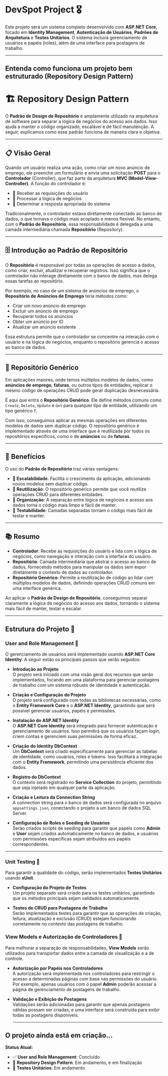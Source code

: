 # DevSpot Project 🎖

Este projeto será um sistema completo desenvolvido com **ASP.NET Core**, focado em **Identity Management**, **Autenticação de Usuários**, **Padrões de Arquitetura** e **Testes Unitários**. O sistema incluirá gerenciamento de usuários e papéis (roles), além de uma interface para postagens de trabalho.

---

## Entenda como funciona um projeto bem estruturado (Repository Design Pattern) 
# 🏗️ Repository Design Pattern

O **Padrão de Design de Repositório** é amplamente utilizado na arquitetura de software para separar a lógica de negócios do acesso aos dados. Isso ajuda a manter o código organizado, escalável e de fácil manutenção. A seguir, explicamos como esse padrão funciona de maneira clara e objetiva.

---

## 📋 Visão Geral

Quando um usuário realiza uma ação, como criar um novo anúncio de emprego, ele preenche um formulário e envia uma solicitação **POST** para o **Controlador** (Controller), que faz parte da arquitetura **MVC (Model-View-Controller)**. A função do controlador é:

- 📨 Receber as requisições do usuário
- 🧠 Processar a lógica de negócios
- 📡 Determinar a resposta apropriada do sistema

Tradicionalmente, o controlador estava diretamente conectado ao banco de dados, o que tornava o código mais acoplado e menos flexível. No entanto, com o **Padrão de Repositório**, essa responsabilidade é delegada a uma camada intermediária chamada **Repositório** (Repository).

---

## 🗄️ Introdução ao Padrão de Repositório

O **Repositório** é responsável por todas as operações de acesso a dados, como criar, excluir, atualizar e recuperar registros. Isso significa que o controlador não interage diretamente com o banco de dados, mas delega essas tarefas ao repositório.

Por exemplo, no caso de um sistema de anúncios de emprego, o **Repositório de Anúncios de Emprego** teria métodos como:

- Criar um novo anúncio de emprego
- Excluir um anúncio de emprego
- Recuperar todos os anúncios
- Obter um anúncio por ID
- Atualizar um anúncio existente

Essa estrutura permite que o controlador se concentre na interação com o usuário e na lógica de negócios, enquanto o repositório gerencia o acesso ao banco de dados.

---

## 🔧 Repositório Genérico

Em aplicações maiores, onde temos múltiplos modelos de dados, como **anúncios de emprego**, **faturas**, ou outros tipos de entidades, replicar o mesmo código de operações CRUD pode gerar duplicação desnecessária. 

É aqui que entra o **Repositório Genérico**. Ele define métodos comuns como `Create`, `Delete`, `Update` e `Get` para qualquer tipo de entidade, utilizando um tipo genérico `T`. 

Com isso, conseguimos aplicar as mesmas operações em diferentes modelos de dados sem duplicar código. O repositório genérico é implementado através de uma interface que é reutilizada por todos os repositórios específicos, como o de **anúncios** ou de **faturas**.

---

## 🌟 Benefícios

O uso do **Padrão de Repositório** traz várias vantagens:

- **🚀 Escalabilidade**: Facilita o crescimento da aplicação, adicionando novos modelos sem duplicar código.
- **🧩 Reutilização**: O repositório genérico permite que você reutilize operações CRUD para diferentes entidades.
- **🧼 Organização**: A separação entre lógica de negócios e acesso aos dados torna o código mais limpo e fácil de manter.
- **🧪 Testabilidade**: Camadas separadas tornam o código mais fácil de testar e manter.

---

## 📚 Resumo

- **Controlador**: Recebe as requisições do usuário e lida com a lógica de negócios, como navegação e interação com a interface do usuário.
- **Repositório**: Camada intermediária que abstrai o acesso ao banco de dados, fornecendo métodos para manipular os dados sem expor diretamente o contexto de dados ao controlador.
- **Repositório Genérico**: Permite a reutilização de código ao lidar com múltiplos modelos de dados, definindo operações CRUD comuns em uma interface genérica.

Ao aplicar o **Padrão de Design de Repositório**, conseguimos separar claramente a lógica de negócios do acesso aos dados, tornando o sistema mais fácil de manter, testar e escalar.

---

## Estrutura do Projeto 🚀

### User and Role Management 👥
O gerenciamento de usuários será implementado usando **ASP.NET Core Identity**. A seguir estão os principais passos que serão seguidos:

- **Introdução ao Projeto**  
  O projeto será iniciado com uma visão geral dos recursos que serão implementados, focando em uma plataforma para gerenciar postagens de trabalho com um sistema robusto de identidade e autenticação.

- **Criação e Configuração do Projeto**  
  O projeto será configurado com todas as bibliotecas necessárias, como o **Entity Framework Core** e o **ASP.NET Identity**, garantindo que será possível gerenciar usuários, papéis e permissões.

- **Instalação do ASP.NET Identity**  
  O **ASP.NET Core Identity** será integrado para fornecer autenticação e gerenciamento de usuários. Isso permitirá que os usuários façam login, criem contas e gerenciem suas permissões de forma eficaz.

- **Criação do Identity DbContext**  
  Um **DbContext** será criado especificamente para gerenciar as tabelas de identidade, como usuários, roles e tokens. Isso facilitará a integração com o **Entity Framework**, permitindo uma persistência eficiente dos dados.

- **Registro do DbContext**  
  O contexto será registrado no **Service Collection** do projeto, permitindo que seja injetado em qualquer parte da aplicação.

- **Criação e Leitura da Connection String**  
  A connection string para o banco de dados será configurada no arquivo `appsettings.json`, conectando o projeto a um banco de dados SQL Server.

- **Configuração de Roles e Seeding de Usuários**  
Serão criados scripts de seeding para garantir que papéis como **Admin** e **User** sejam criados automaticamente no banco de dados, e usuários com permissões específicas sejam atribuídos aos papéis correspondentes.

---
  
### Unit Testing 🧪
Para garantir a qualidade do código, serão implementados **Testes Unitários** usando **xUnit**.

- **Configuração do Projeto de Testes**  
  Um projeto separado será criado para os testes unitários, garantindo que os métodos principais sejam validados automaticamente.

- **Testes de CRUD para Postagens de Trabalho**  
  Serão implementados testes para garantir que as operações de criação, leitura, atualização e exclusão (CRUD) estejam funcionando corretamente no contexto das postagens de trabalho.

### View Models e Autorização de Controladores 🔐
Para melhorar a separação de responsabilidades, **View Models** serão utilizados para transportar dados entre a camada de visualização e a de controle.

- **Autorização por Papéis nos Controladores**  
  A autorização será implementada nos controladores para restringir o acesso a determinadas páginas com base nas permissões do usuário. Por exemplo, apenas usuários com o papel **Admin** poderão acessar a página de gerenciamento de postagens de trabalho.

- **Validação e Exibição de Postagens**  
  Validações serão adicionadas para garantir que apenas postagens válidas possam ser criadas, e uma interface será construída para exibir todas as postagens disponíveis.

  ---


## O projeto ainda está em criação...
**Status Atual:**

- ✅ **User and Role Management**: Concluído
- 🔄 **Repository Design Pattern**: Em andamento, e em finalização 
- 🔄 **Testes Unitários**: Em andamento
